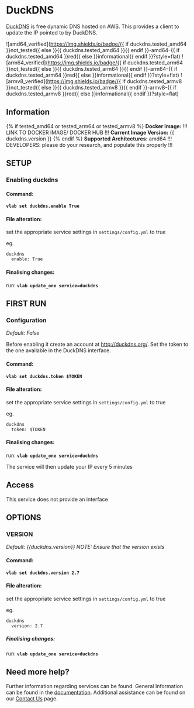 # DuckDNS

[DuckDNS](http://duckdns.org/) is free dynamic DNS hosted on AWS. This provides a client to update the IP pointed to by DuckDNS.

![amd64_verified](https://img.shields.io/badge/{{ if duckdns.tested_amd64 }}not_tested{{ else }}{{ duckdns.tested_amd64 }}{{ endif }}-amd64-{{ if duckdns.tested_amd64 }}red{{ else }}informational{{ endif }}?style=flat)
![arm64_verified](https://img.shields.io/badge/{{ if duckdns.tested_arm64 }}not_tested{{ else }}{{ duckdns.tested_arm64 }}{{ endif }}-arm64-{{ if duckdns.tested_arm64 }}red{{ else }}informational{{ endif }}?style=flat)
![armv8_verified](https://img.shields.io/badge/{{ if duckdns.tested_armv8 }}not_tested{{ else }}{{ duckdns.tested_armv8 }}{{ endif }}-armv8-{{ if duckdns.tested_armv8 }}red{{ else }}informational{{ endif }}?style=flat)

## Information

{% if tested_amd64 or tested_arm64 or tested_armv8 %}
**Docker Image:** !!! LINK TO DOCKER IMAGE/ DOCKER HUB !!!
**Current Image Version:** {{ duckdns.version }}
{% endif %}
**Supported Architectures:** amd64  !!! DEVELOPERS: please do your research, and populate this properly !!!

## SETUP

### Enabling duckdns

#### Command:

**`vlab set duckdns.enable True`**

#### File alteration:

set the appropriate service settings in `settings/config.yml` to true

eg.
```
duckdns
  enable: True
```

#### Finalising changes:

run: **`vlab update_one service=duckdns`**

## FIRST RUN

### Configuration

*Default: False*

Before enabling it create an account at http://duckdns.org/.
Set the token to the one available in the DuckDNS interface.

#### Command:

**`vlab set duckdns.token $TOKEN`**

#### File alteration:

set the appropriate service settings in `settings/config.yml` to true

eg.
```
duckdns
  token: $TOKEN
```

#### Finalising changes:

run: **`vlab update_one service=duckdns`**

The service will then update your IP every 5 minutes

## Access

This service does not provide an interface

## OPTIONS

### VERSION
*Default: {{duckdns.version}}*
*NOTE: Ensure that the version exists*

#### Command:

**`vlab set duckdns.version 2.7`**

#### File alteration:

set the appropriate service settings in `settings/config.yml` to true

eg.
```
duckdns
  version: 2.7
```

##### Finalising changes:

run: **`vlab update_one service=duckdns`**

## Need more help?
Further information regarding services can be found.
General Information can be found in the [documentation](https://docs.vivumlab.com).
Additional assistance can be found on our [Contact Us](https://docs.vivumlab.com/Contact-us) page.
